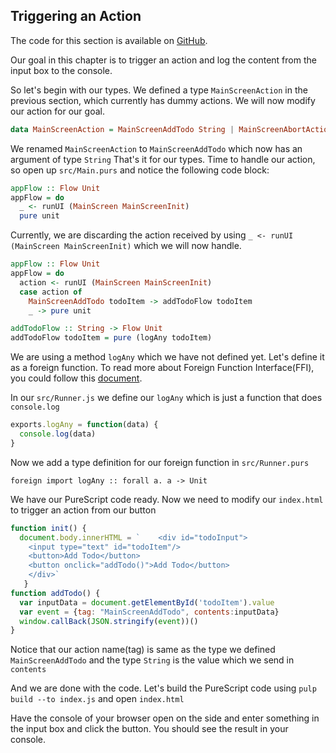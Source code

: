 ## Triggering an Action

The code for this section is available on [GitHub](https://github.com/iAmMrinal0/prestoByExample/releases/tag/v0.3).

Our goal in this chapter is to trigger an action and log the content from the input box to the console.

So let's begin with our types. We defined a type `MainScreenAction` in the previous section, which currently has dummy actions. We will now modify our action for our goal.

```haskell
data MainScreenAction = MainScreenAddTodo String | MainScreenAbortAction
```

We renamed `MainScreenAction` to `MainScreenAddTodo` which now has an argument of type `String` That's it for our types. Time to handle our action, so open up `src/Main.purs` and notice the following code block:

```haskell
appFlow :: Flow Unit
appFlow = do
  _ <- runUI (MainScreen MainScreenInit)
  pure unit
```

Currently, we are discarding the action received by using `_ <- runUI (MainScreen MainScreenInit)` which we will now handle.

```haskell
appFlow :: Flow Unit
appFlow = do
  action <- runUI (MainScreen MainScreenInit)
  case action of
    MainScreenAddTodo todoItem -> addTodoFlow todoItem
    _ -> pure unit

addTodoFlow :: String -> Flow Unit
addTodoFlow todoItem = pure (logAny todoItem)
```

We are using a method `logAny` which we have not defined yet. Let's define it as a foreign function. To read more about Foreign Function Interface\(FFI\), you could follow this [document](https://github.com/purescript/documentation/blob/master/language/FFI.md).

In our `src/Runner.js` we define our `logAny` which is just a function that does `console.log`

```js
exports.logAny = function(data) {
  console.log(data)
}
```

Now we add a type definition for our foreign function in `src/Runner.purs`

```
foreign import logAny :: forall a. a -> Unit
```

We have our PureScript code ready. Now we need to modify our `index.html` to trigger an action from our button

```js
function init() {
  document.body.innerHTML = `    <div id="todoInput">
    <input type="text" id="todoItem"/>
    <button>Add Todo</button>
    <button onclick="addTodo()">Add Todo</button>
    </div>`
   }
function addTodo() {
  var inputData = document.getElementById('todoItem').value
  var event = {tag: "MainScreenAddTodo", contents:inputData}
  window.callBack(JSON.stringify(event))()
}
```

Notice that our action name\(tag\) is same as the type we defined `MainScreenAddTodo` and the type `String` is the value which we send in `contents`

And we are done with the code. Let's build the PureScript code using `pulp build --to index.js` and open `index.html`

Have the console of your browser open on the side and enter something in the input box and click the button. You should see the result in your console.


